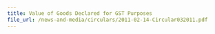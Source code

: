 ```yaml
---
title: Value of Goods Declared for GST Purposes
file_url: /news-and-media/circulars/2011-02-14-Circular032011.pdf
---
```

